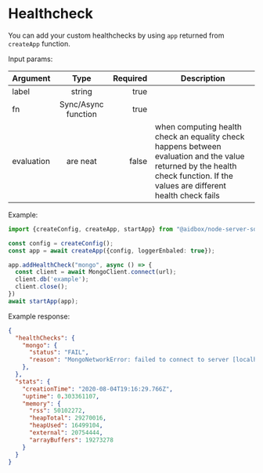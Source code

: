 # Healthcheck

You can add your custom healthchecks by using `app` returned from `createApp` function.

Input params:

| Argument   |        Type         | Required | Description                                                                                                                                                                  |
|------------|:-------------------:|---------:|------------------------------------------------------------------------------------------------------------------------------------------------------------------------------|
| label      |       string        |     true |                                                                                                                                                                              |
| fn         | Sync/Async function |     true |                                                                                                                                                                              |
| evaluation |      are neat       |    false | when computing health check an equality check happens between evaluation and the value returned by the health check function. If the values are different health check fails |

Example:

```typescript
import {createConfig, createApp, startApp} from "@aidbox/node-server-sdk";

const config = createConfig();
const app = await createApp({config, loggerEnbaled: true});

app.addHealthCheck("mongo", async () => {
  const client = await MongoClient.connect(url);
  client.db('example');
  client.close();
})
await startApp(app);
```


Example response:

```json
{
  "healthChecks": {
    "mongo": {
      "status": "FAIL",
      "reason": "MongoNetworkError: failed to connect to server [localhost:27017] on first connect [Error: connect ECONNREFUSED 127.0.0.1:27017\n    at TCPConnectWrap.afterConnect [as oncomplete] (net.js:1144:16) {\n  name: 'MongoNetworkError'\n}]"
    },
  },
  "stats": {
    "creationTime": "2020-08-04T19:16:29.766Z",
    "uptime": 0.303361107,
    "memory": {
      "rss": 50102272,
      "heapTotal": 29270016,
      "heapUsed": 16499104,
      "external": 20754444,
      "arrayBuffers": 19273278
    }
  }
}

```
